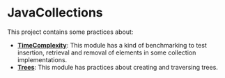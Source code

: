 # JavaCollections
This project contains some practices about:
- **[TimeComplexity](timecomplexity)**:
This module has a kind of benchmarking to test insertion, retrieval and removal 
of elements in some collection implementations.
- **[Trees](trees/README.md)**: This module has practices about creating and traversing trees.

